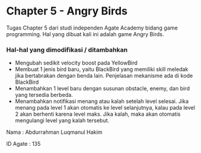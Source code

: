 # Chapter 5 - Angry Birds

Tugas Chapter 5 dari studi independen Agate Academy bidang game programming. Hal yang dibuat kali ini adalah game Angry Birds.

### Hal-hal yang dimodifikasi / ditambahkan

- Mengubah sedikit velocity boost pada YellowBird
- Membuat 1 jenis bird baru, yaitu BlackBird yang memiliki skill meledak jika bertabrakan dengan benda lain. Penjelasan mekanisme ada di kode BlackBird
- Menambahkan 1 level baru dengan susunan obstacle, enemy, dan bird yang tersedia berbeda.
- Menambahkan notifikasi menang atau kalah setelah level selesai. Jika menang pada level 1 akan otomatis ke level selanjutnya, kalau pada level 2 akan berhenti karena level maks. Jika kalah, maka akan otomatis mengulangi level yang kalah tersebut.

Nama      : Abdurrahman Luqmanul Hakim

ID Agate  : 135

